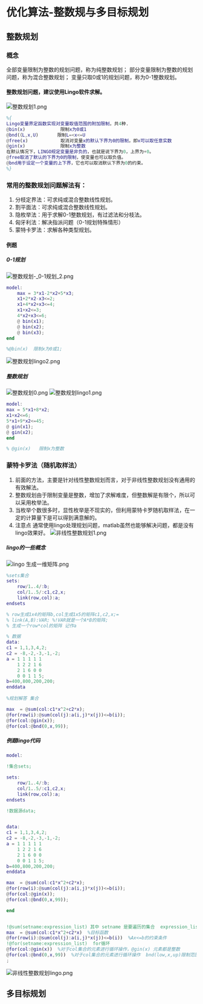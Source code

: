 # 优化算法-整数规与多目标规划

## 整数规划
### 概念
全部变量限制为整数的规划问题，称为纯整数规划；
部分变量限制为整数的规划问题，称为混合整数规划；
变量只取0或1的规划问题，称为0-1整数规划。
#### 整数规划问题，建议使用Lingo软件求解。
![整数规划1.png](https://img1.imgtp.com/2022/08/19/SwjpwUrk.png)


```matlab
%{
Lingo变量界定函数实现对变量取值范围的附加限制，共4种.
@bin(x)             限制x为0或1
@bnd(（L,x,U)       限制L=<x<=U
@free(x)            取消对变量x的默认下界为0的限制，即x可以取任意实数
@gin(x)             限制x为整数
在默认情况下，LINGO规定变量是非负的，也就是说下界为0，上界为+0。
@free取消了默认的下界为0的限制，使变量也可以取负值。
@bnd用于设定一个变量的上下界，它也可以取消默认下界为0的约束。
%}


```


### 常用的整数规划问题解法有：
1. 分枝定界法：可求纯或混合整数线性规划。
2. 割平面法：可求纯或混合整数线性规划。
3. 隐枚举法：用于求解0-1整数规划，有过滤法和分枝法。
4. 匈牙利法：解决指派问题（0-1规划特殊情形）
5. 蒙特卡罗法：求解各种类型规划。

#### 例题
##### 0-1规划
![整数规划-_0-1规划_2.png](https://img1.imgtp.com/2022/08/19/7ydjDfCS.png)
```matlab
model:
    max = 3*x1-2*x2+5*x3;
    x1+2*x2-x3<=2;
    x1+4*x2+x3<=4;
    x1+x2<=3;
    4*x2+x3<=6;
    @ bin(x1);
    @ bin(x2);
    @ bin(x3);
end

%@bin(x)  限制x为0或1;
```
![整数规划lingo2.png](https://img1.imgtp.com/2022/08/19/kUFNEZPf.png)
##### 整数规划
![整数规划0.png](https://img1.imgtp.com/2022/08/19/Xl2NOqRz.png)
![整数规划lingo1.png](https://img1.imgtp.com/2022/08/19/5fGm3Hil.png)
```matlab
model:
max = 5*x1+8*x2;
x1+x2<=6;
5*x1+9*x2<=45;
@ gin(x1);
@ gin(x2);
end

% @gin(x)   限制x为整数

```

### 蒙特卡罗法（随机取样法）

1. 前面的方法，主要是针对线性整数规划而言，对于非线性整数规划没有通用的有效解法。
2. 整数规划由于限制变量是整数，增加了求解难度，但整数解是有限个，所以可以采用枚举法。
3. 当枚举个数很多时，显性枚举是不现实的，但利用蒙特卡罗随机取样法，在一定的计算量下是可以得到满意解的。
4. 注意点 通常使用lingo处理规划问题，matlab虽然也能够解决问题，都是没有lingo效果好。
![非线性整数规划1.png](https://img1.imgtp.com/2022/08/19/QOZSb8f8.png)
##### lingo的一些概念
![lingo 生成一维矩阵.png](https://img1.imgtp.com/2022/08/19/APCY0MAn.png)
```matlab
%sets集合
sets:
    row/1..4/:b;
    col/1..5/:c1,c2,x;
    link(row,col):a;
endsets

% row生成1x4的矩阵b,col生成1x5的矩阵c1,c2,x;=
% link(A,B):VAR; %!VAR就是一个A*B的矩阵;
% 生成一个row*col的矩阵 记作a

% 数据
data:
c1 = 1,1,3,4,2;
c2 = -8,-2,-3,-1,-2;
a = 1 1 1 1 1
    1 2 2 1 6
    2 1 6 0 0
    0 0 1 1 5;
b=400,800,200,200;
enddata 
 
%规划解答 集合

max  = @sum(col:c1*x^2+c2*x);
@for(row(i):@sum(col(j):a(i,j)*x(j))<=b(i));
@for(col:@gin(x));
@for(col:@bnd(0,x,99));

```
##### 例题lingo代码
```matlab
model:

!集合sets;

sets:
    row/1..4/:b;
    col/1..5/:c1,c2,x;
    link(row,col):a;
endsets

!数据源data;


data:
c1 = 1,1,3,4,2;
c2 = -8,-2,-3,-1,-2;
a = 1 1 1 1 1
    1 2 2 1 6
    2 1 6 0 0
    0 0 1 1 5;
b=400,800,200,200;
enddata

max  = @sum(col:c1*x^2+c2*x);
@for(row(i):@sum(col(j):a(i,j)*x(j))<=b(i));
@for(col:@gin(x));
@for(col:@bnd(0,x,99));

end


!@sum(setname:expression_list) 其中 setname 是要遍历的集合  expression_list是表达(完成函数表达式的编写) 有且仅有一个 sum进行求和操作
max  = @sum(col:c1*x^2+c2*x)  %目标函数
@for(row(i):@sum(col(j):a(i,j)*x(j))<=b(i))  %Ax<=b的约束条件   
!@for(setname:expression_list)  for循环
@for(col:@gin(x))  %对于col集合的元素进行循环操作，@gin(x) 元素都是整数
@for(col:@bnd(0,x,99))  %对于col集合的元素进行循环操作  bnd(low,x,up)限制范围
;
```

![非线性整数规划lingo.png](https://img1.imgtp.com/2022/08/19/C1AIVwQj.png)













## 多目标规划